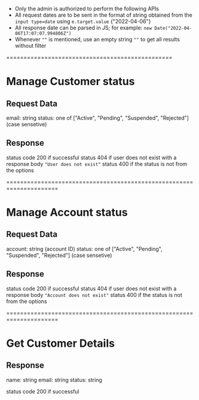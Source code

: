 - Only the admin is authorized to perform the following APIs
- All request dates are to be sent in the format of string obtained from the `input type=date` using `e.target.value` {"2022-04-06"}
- All response date can be parsed in JS; for example: `new Date("2022-04-06T17:07:07.994806Z")`
- Whenever `""` is mentioned, use an empty string `""` to get all results without filter

================================================
<!-- #region manage customer -->
# Manage Customer status

## Request Data

email: string
status: one of ["Active", "Pending", "Suspended", "Rejected"] (case sensetive)

## Response

status code 200 if successful
status 404 if user does not exist with a response body `"User does not exist"`
status 400 if the status is not from the options

<!-- #endregion -->
=====================================================================
<!-- #region manage Account -->
# Manage Account status

## Request Data

account: string (account ID)
status: one of ["Active", "Pending", "Suspended", "Rejected"] (case sensetive)

## Response

status code 200 if successful
status 404 if user does not exist with a response body `"Account does not exist"`
status 400 if the status is not from the options

<!-- #endregion -->
=====================================================================
<!-- #region get customer status -->
# Get Customer Details

## Response
name: string
email: string
status: string

status code 200 if successful
<!-- #endregion -->